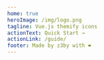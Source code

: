 ```yaml
---
home: true
heroImage: /img/logo.png
tagline: Vue.js themify icons
actionText: Quick Start →
actionLink: /guide/
footer: Made by z3by with ❤️
---
```


